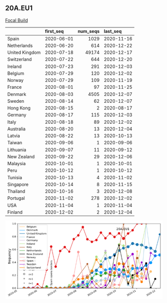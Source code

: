 

## 20A.EU1
[Focal Build](https://nextstrain.org/groups/neherlab/ncov/20A.EU1?f_region=Europe)

|                | first_seq   |   num_seqs | last_seq   |
|:---------------|:------------|-----------:|:-----------|
| Spain          | 2020-06-01  |       1029 | 2020-11-16 |
| Netherlands    | 2020-06-20  |        614 | 2020-12-22 |
| United Kingdom | 2020-07-18  |      49174 | 2020-12-17 |
| Switzerland    | 2020-07-22  |        644 | 2020-12-20 |
| Ireland        | 2020-07-23  |        291 | 2020-12-03 |
| Belgium        | 2020-07-29  |        120 | 2020-12-02 |
| Norway         | 2020-07-29  |        109 | 2020-11-19 |
| France         | 2020-08-01  |         97 | 2020-11-25 |
| Denmark        | 2020-08-03  |       4505 | 2020-12-07 |
| Sweden         | 2020-08-14  |         62 | 2020-12-07 |
| Hong Kong      | 2020-08-15  |          2 | 2020-08-17 |
| Germany        | 2020-08-17  |        115 | 2020-12-03 |
| Italy          | 2020-08-18  |         89 | 2020-12-02 |
| Australia      | 2020-08-20  |         13 | 2020-12-04 |
| Latvia         | 2020-08-22  |         13 | 2020-10-13 |
| Taiwan         | 2020-09-06  |          1 | 2020-09-06 |
| Lithuania      | 2020-09-07  |         11 | 2020-09-12 |
| New Zealand    | 2020-09-22  |         29 | 2020-12-06 |
| Malaysia       | 2020-10-01  |          1 | 2020-10-01 |
| Peru           | 2020-10-12  |          1 | 2020-10-12 |
| Tunisia        | 2020-10-13  |          4 | 2020-11-02 |
| Singapore      | 2020-10-14  |          8 | 2020-11-15 |
| Thailand       | 2020-10-16  |          3 | 2020-12-08 |
| Portugal       | 2020-11-02  |        278 | 2020-12-02 |
| USA            | 2020-11-04  |          1 | 2020-11-04 |
| Finland        | 2020-12-02  |          2 | 2020-12-04 |

![Overall trends 20A.EU1](/overall_trends_figures/overall_trends_20A.EU1.png)